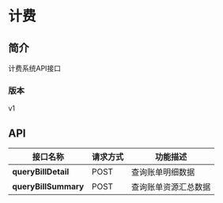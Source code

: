 # 计费


## 简介
计费系统API接口


### 版本
v1


## API
|接口名称|请求方式|功能描述|
|---|---|---|
|**queryBillDetail**|POST|查询账单明细数据|
|**queryBillSummary**|POST|查询账单资源汇总数据|
